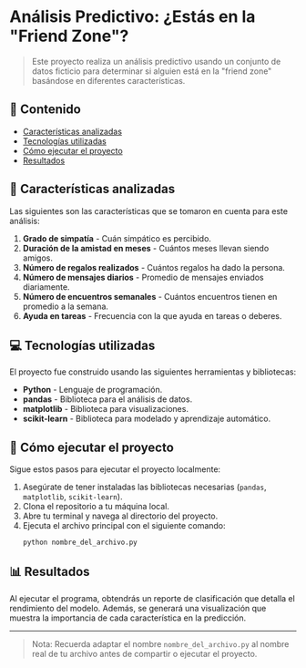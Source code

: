 # Análisis Predictivo: ¿Estás en la "Friend Zone"?

> Este proyecto realiza un análisis predictivo usando un conjunto de datos ficticio para determinar si alguien está en la "friend zone" basándose en diferentes características.

## 📌 Contenido

- [Características analizadas](#características-analizadas)
- [Tecnologías utilizadas](#tecnologías-utilizadas)
- [Cómo ejecutar el proyecto](#cómo-ejecutar-el-proyecto)
- [Resultados](#resultados)

## 🌟 Características analizadas

Las siguientes son las características que se tomaron en cuenta para este análisis:

1. **Grado de simpatía** - Cuán simpático es percibido.
2. **Duración de la amistad en meses** - Cuántos meses llevan siendo amigos.
3. **Número de regalos realizados** - Cuántos regalos ha dado la persona.
4. **Número de mensajes diarios** - Promedio de mensajes enviados diariamente.
5. **Número de encuentros semanales** - Cuántos encuentros tienen en promedio a la semana.
6. **Ayuda en tareas** - Frecuencia con la que ayuda en tareas o deberes.

## 💻 Tecnologías utilizadas

El proyecto fue construido usando las siguientes herramientas y bibliotecas:

- **Python** - Lenguaje de programación.
- **pandas** - Biblioteca para el análisis de datos.
- **matplotlib** - Biblioteca para visualizaciones.
- **scikit-learn** - Biblioteca para modelado y aprendizaje automático.

## 🚀 Cómo ejecutar el proyecto

Sigue estos pasos para ejecutar el proyecto localmente:

1. Asegúrate de tener instaladas las bibliotecas necesarias (`pandas`, `matplotlib`, `scikit-learn`).
2. Clona el repositorio a tu máquina local.
3. Abre tu terminal y navega al directorio del proyecto.
4. Ejecuta el archivo principal con el siguiente comando:
    ```bash
    python nombre_del_archivo.py
    ```

## 📊 Resultados

Al ejecutar el programa, obtendrás un reporte de clasificación que detalla el rendimiento del modelo. Además, se generará una visualización que muestra la importancia de cada característica en la predicción.

---

> Nota: Recuerda adaptar el nombre `nombre_del_archivo.py` al nombre real de tu archivo antes de compartir o ejecutar el proyecto.

